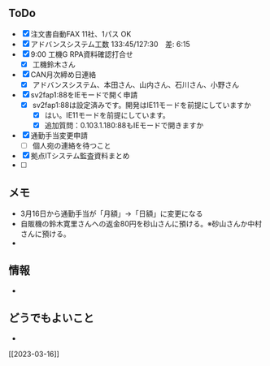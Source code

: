 ## ToDo
- [x] 注文書自動FAX 11社、1パス OK
- [x] アドバンスシステム工数 133:45/127:30　差: 6:15
- [x] 9:00 工機G RPA資料確認打合せ
	- [x] 工機鈴木さん
- [x] CAN月次締め日連絡
	- [x] アドバンスシステム、本田さん、山内さん、石川さん、小野さん
- [x] sv2fap1:88をIEモードで開く申請
	- [x] sv2fap1:88は設定済みです。開発はIE11モードを前提にしていますか
		- [x] はい。IE11モードを前提にしています。
		- [x] 追加質問：0.103.1.180:88もIEモードで開きますか
- [x] 通勤手当変更申請
	- [ ] 個人宛の連絡を待つこと
- [x] 拠点ITシステム監査資料まとめ
- [ ] 


## メモ
- 3月16日から通勤手当が「月額」→「日額」に変更になる
- 自販機の鈴木寛里さんへの返金80円を砂山さんに預ける。※砂山さんか中村さんに預ける。
- 


## 情報
- 


## どうでもよいこと
- 


[[2023-03-16]]

